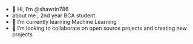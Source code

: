 - 👋 Hi, I’m @shawrin786
- about me , 2nd year BCA student
- 🌱 I’m currently learning Machine Learning
- 💞️ I’m looking to collaborate on open source projects and creating new projects
  

<!---
shawrin786/shawrin786 is a ✨ special ✨ repository because its `README.md` (this file) appears on your GitHub profile.
You can click the Preview link to take a look at your changes.
--->
